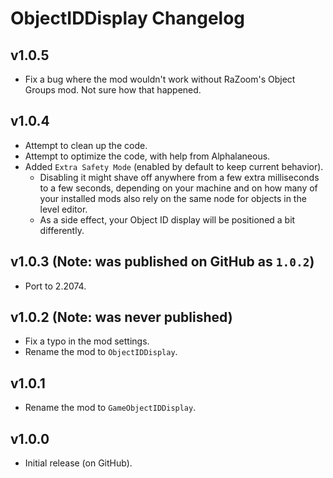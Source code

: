 # ObjectIDDisplay Changelog
## v1.0.5
- Fix a bug where the mod wouldn't work without RaZoom's Object Groups mod. Not sure how that happened.
## v1.0.4
- Attempt to clean up the code.
- Attempt to optimize the code, with help from Alphalaneous.
- Added `Extra Safety Mode` (enabled by default to keep current behavior).
  - Disabling it might shave off anywhere from a few extra milliseconds to a few seconds, depending on your machine and on how many of your installed mods also rely on the same node for objects in the level editor.
  - As a side effect, your Object ID display will be positioned a bit differently.
## v1.0.3 (Note: was published on GitHub as `1.0.2`)
- Port to 2.2074.
## v1.0.2 (Note: was never published)
- Fix a typo in the mod settings.
- Rename the mod to `ObjectIDDisplay`.
## v1.0.1
- Rename the mod to `GameObjectIDDisplay`.
## v1.0.0
- Initial release (on GitHub).
